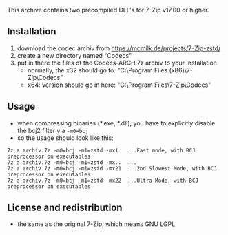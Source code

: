 
This archive contains two precompiled DLL's for 7-Zip v17.00 or higher.

## Installation

1. download the codec archiv from https://mcmilk.de/projects/7-Zip-zstd/
2. create a new directory named "Codecs"
3. put in there the files of the Codecs-ARCH.7z archiv to your Installation
   - normally, the x32 should go to: "C:\Program Files (x86)\7-Zip\Codecs"
   - x64: version should go in here: "C:\Program Files\7-Zip\Codecs"

## Usage

- when compressing binaries (*.exe, *.dll), you have to explicitly disable
  the bcj2 filter via `-m0=bcj`
- so the usage should look like this:

```
7z a archiv.7z -m0=bcj -m1=zstd -mx1   ...Fast mode, with BCJ preprocessor on executables
7z a archiv.7z -m0=bcj -m1=zstd -mx..  ...
7z a archiv.7z -m0=bcj -m1=zstd -mx21  ...2nd Slowest Mode, with BCJ preprocessor on executables
7z a archiv.7z -m0=bcj -m1=zstd -mx22  ...Ultra Mode, with BCJ preprocessor on executables
```

## License and redistribution

- the same as the original 7-Zip, which means GNU LGPL

